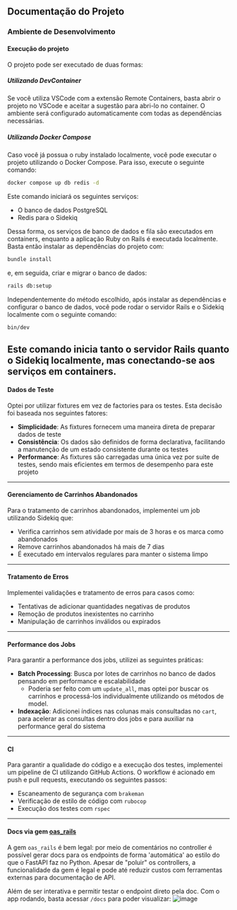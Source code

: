 ## Documentação do Projeto

### Ambiente de Desenvolvimento

#### Execução do projeto
O projeto pode ser executado de duas formas:

##### Utilizando DevContainer
Se você utiliza VSCode com a extensão Remote Containers, basta abrir o projeto no VSCode e aceitar a sugestão para abri-lo no container. O ambiente será configurado automaticamente com todas as dependências necessárias.

##### Utilizando Docker Compose
Caso você já possua o ruby instalado localmente, você pode executar o projeto utilizando o Docker Compose. Para isso, execute o seguinte comando:


```bash
docker compose up db redis -d
```

Este comando iniciará os seguintes serviços:
- O banco de dados PostgreSQL
- Redis para o Sidekiq

Dessa forma, os serviços de banco de dados e fila são executados em containers, enquanto a aplicação Ruby on Rails é executada localmente. 
Basta então instalar as dependências do projeto com:

```bash
bundle install
```
e, em seguida, criar e migrar o banco de dados:

```bash
rails db:setup
```

Independentemente do método escolhido, após instalar as dependências e configurar o banco de dados, você pode rodar o servidor Rails e o Sidekiq localmente com o seguinte comando:
```bash
bin/dev
```

Este comando inicia tanto o servidor Rails quanto o Sidekiq localmente, mas conectando-se aos serviços em containers. 
---
#### Dados de Teste
Optei por utilizar fixtures em vez de factories para os testes. Esta decisão foi baseada nos seguintes fatores:
- **Simplicidade**: As fixtures fornecem uma maneira direta de preparar dados de teste
- **Consistência**: Os dados são definidos de forma declarativa, facilitando a manutenção de um estado consistente durante os testes
- **Performance**: As fixtures são carregadas uma única vez por suite de testes, sendo mais eficientes em termos de desempenho para este projeto
---
#### Gerenciamento de Carrinhos Abandonados
Para o tratamento de carrinhos abandonados, implementei um job utilizando Sidekiq que:
- Verifica carrinhos sem atividade por mais de 3 horas e os marca como abandonados
- Remove carrinhos abandonados há mais de 7 dias
- É executado em intervalos regulares para manter o sistema limpo
---
#### Tratamento de Erros
Implementei validações e tratamento de erros para casos como:
- Tentativas de adicionar quantidades negativas de produtos
- Remoção de produtos inexistentes no carrinho
- Manipulação de carrinhos inválidos ou expirados
---
#### Performance dos Jobs
Para garantir a performance dos jobs, utilizei as seguintes práticas:
- **Batch Processing**: Busca por lotes de carrinhos no banco de dados pensando em performance e escalabilidade
  - Poderia ser feito com um `update_all`, mas optei por buscar os carrinhos e processá-los individualmente utilizando os métodos de model.
- **Indexação**: Adicionei índices nas colunas mais consultadas no `cart`, para acelerar as consultas dentro dos jobs e para auxiliar na performance geral do sistema
---
#### CI
Para garantir a qualidade do código e a execução dos testes, implementei um pipeline de CI utilizando GitHub Actions. O workflow é acionado em push e pull requests, executando os seguintes passos:
- Escaneamento de segurança com `brakeman`
- Verificação de estilo de código com `rubocop`
- Execução dos testes com `rspec`
---
#### Docs via gem [oas_rails](https://github.com/a-chacon/oas_rails)
A gem `oas_rails` é bem legal: por meio de comentários no controller é possível gerar docs para os endpoints de forma 'automática' ao estilo do que o FastAPI faz no Python.
Apesar de "poluir" os controllers, a funcionalidade da gem é legal e pode até reduzir custos com ferramentas externas para documentação de API.

Além de ser interativa e permitir testar o endpoint direto pela doc.
Com o app rodando, basta acessar `/docs` para poder visualizar:
![image](https://github.com/user-attachments/assets/108b8012-7c9d-45d1-8d06-1fc0420866aa)
